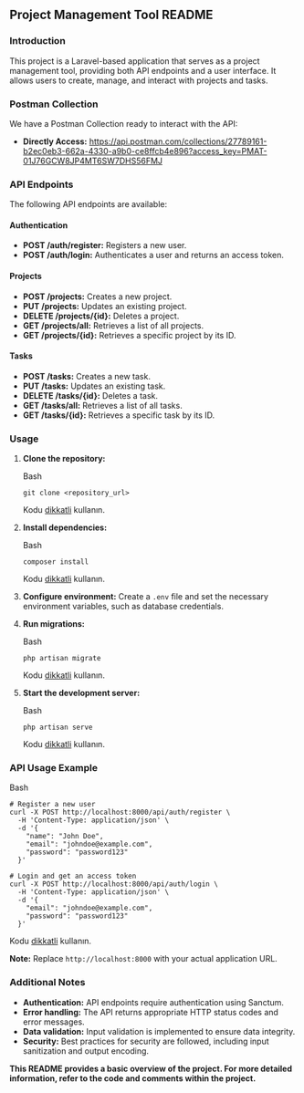 ## Project Management Tool README

### Introduction

This project is a Laravel-based application that serves as a project management tool, providing both API endpoints and a user interface. It allows users to create, manage, and interact with projects and tasks.

### Postman Collection

We have a Postman Collection ready to interact with the API:
* **Directly Access:** https://api.postman.com/collections/27789161-b2ec0eb3-662a-4330-a9b0-ce8ffcb4e896?access_key=PMAT-01J76GCW8JP4MT6SW7DHS56FMJ


### API Endpoints

The following API endpoints are available:

#### Authentication

-   **POST /auth/register:** Registers a new user.
-   **POST /auth/login:** Authenticates a user and returns an access token.

#### Projects

-   **POST /projects:** Creates a new project.
-   **PUT /projects:** Updates an existing project.
-   **DELETE /projects/{id}:** Deletes a project.
-   **GET /projects/all:** Retrieves a list of all projects.
-   **GET /projects/{id}:** Retrieves a specific project by its ID.

#### Tasks

-   **POST /tasks:** Creates a new task.
-   **PUT /tasks:** Updates an existing task.
-   **DELETE /tasks/{id}:** Deletes a task.
-   **GET /tasks/all:** Retrieves a list of all tasks.
-   **GET /tasks/{id}:** Retrieves a specific task by its ID.

### Usage

1.  **Clone the repository:**

    Bash

    ```
    git clone <repository_url>
    
    ```

    Kodu [dikkatli](/faq#coding) kullanın.

2.  **Install dependencies:**

    Bash

    ```
    composer install
    
    ```

    Kodu [dikkatli](/faq#coding) kullanın.

3.  **Configure environment:** Create a `.env` file and set the necessary environment variables, such as database credentials.
4.  **Run migrations:**

    Bash

    ```
    php artisan migrate
    
    ```

    Kodu [dikkatli](/faq#coding) kullanın.

5.  **Start the development server:**

    Bash

    ```
    php artisan serve
    
    ```

    Kodu [dikkatli](/faq#coding) kullanın.


### API Usage Example

Bash

```
# Register a new user
curl -X POST http://localhost:8000/api/auth/register \
  -H 'Content-Type: application/json' \
  -d '{
    "name": "John Doe",
    "email": "johndoe@example.com",
    "password": "password123"
  }'

# Login and get an access token
curl -X POST http://localhost:8000/api/auth/login \
  -H 'Content-Type: application/json' \
  -d '{
    "email": "johndoe@example.com",
    "password": "password123"
  }'

```

Kodu [dikkatli](/faq#coding) kullanın.

**Note:** Replace `http://localhost:8000` with your actual application URL.

### Additional Notes

-   **Authentication:** API endpoints require authentication using Sanctum.
-   **Error handling:** The API returns appropriate HTTP status codes and error messages.
-   **Data validation:** Input validation is implemented to ensure data integrity.
-   **Security:** Best practices for security are followed, including input sanitization and output encoding.

**This README provides a basic overview of the project. For more detailed information, refer to the code and comments within the project.**

